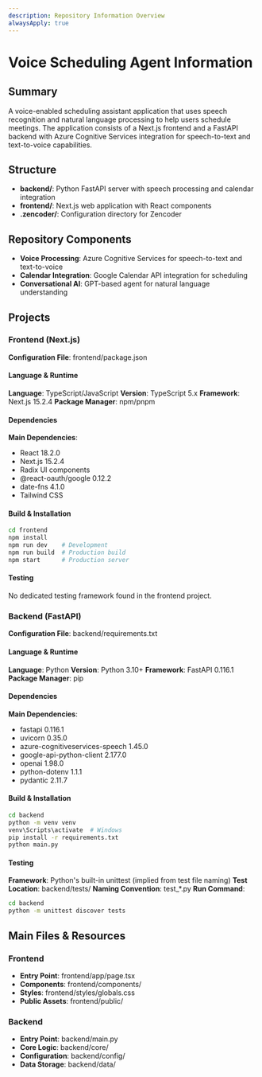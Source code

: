 ```yaml
---
description: Repository Information Overview
alwaysApply: true
---
```


# Voice Scheduling Agent Information

## Summary

A voice-enabled scheduling assistant application that uses speech recognition and natural language processing to help users schedule meetings. The application consists of a Next.js frontend and a FastAPI backend with Azure Cognitive Services integration for speech-to-text and text-to-voice capabilities.

## Structure

- **backend/**: Python FastAPI server with speech processing and calendar integration
- **frontend/**: Next.js web application with React components
- **.zencoder/**: Configuration directory for Zencoder

## Repository Components

- **Voice Processing**: Azure Cognitive Services for speech-to-text and text-to-voice
- **Calendar Integration**: Google Calendar API integration for scheduling
- **Conversational AI**: GPT-based agent for natural language understanding

## Projects

### Frontend (Next.js)

**Configuration File**: frontend/package.json

#### Language & Runtime

**Language**: TypeScript/JavaScript
**Version**: TypeScript 5.x
**Framework**: Next.js 15.2.4
**Package Manager**: npm/pnpm

#### Dependencies

**Main Dependencies**:

- React 18.2.0
- Next.js 15.2.4
- Radix UI components
- @react-oauth/google 0.12.2
- date-fns 4.1.0
- Tailwind CSS

#### Build & Installation

```bash
cd frontend
npm install
npm run dev    # Development
npm run build  # Production build
npm start      # Production server
```

#### Testing

No dedicated testing framework found in the frontend project.

### Backend (FastAPI)

**Configuration File**: backend/requirements.txt

#### Language & Runtime

**Language**: Python
**Version**: Python 3.10+
**Framework**: FastAPI 0.116.1
**Package Manager**: pip

#### Dependencies

**Main Dependencies**:

- fastapi 0.116.1
- uvicorn 0.35.0
- azure-cognitiveservices-speech 1.45.0
- google-api-python-client 2.177.0
- openai 1.98.0
- python-dotenv 1.1.1
- pydantic 2.11.7

#### Build & Installation

```bash
cd backend
python -m venv venv
venv\Scripts\activate  # Windows
pip install -r requirements.txt
python main.py
```

#### Testing

**Framework**: Python's built-in unittest (implied from test file naming)
**Test Location**: backend/tests/
**Naming Convention**: test\_\*.py
**Run Command**:

```bash
cd backend
python -m unittest discover tests
```

## Main Files & Resources

### Frontend

- **Entry Point**: frontend/app/page.tsx
- **Components**: frontend/components/
- **Styles**: frontend/styles/globals.css
- **Public Assets**: frontend/public/

### Backend

- **Entry Point**: backend/main.py
- **Core Logic**: backend/core/
- **Configuration**: backend/config/
- **Data Storage**: backend/data/

```

```

